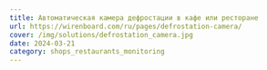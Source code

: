 ```yaml
---
title: Автоматическая камера дефростации в кафе или ресторане
url: https://wirenboard.com/ru/pages/defrostation-camera/
cover: /img/solutions/defrostation_camera.jpg
date: 2024-03-21
category: shops_restaurants_monitoring
---
```

